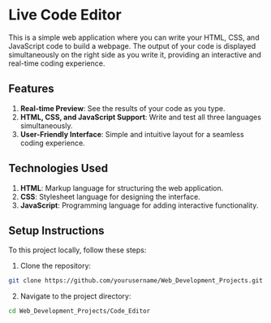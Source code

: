 # Live Code Editor
This is a simple web application where you can write your HTML, CSS, and JavaScript code to build a webpage. The output of your code is displayed simultaneously on the right side as you write it, providing an interactive and real-time coding experience.

## Features
1. <b>Real-time Preview</b>: See the results of your code as you type.
2. <b>HTML, CSS, and JavaScript Support</b>: Write and test all three languages simultaneously.
3. <b>User-Friendly Interface</b>: Simple and intuitive layout for a seamless coding experience.
## Technologies Used
1. <b>HTML</b>: Markup language for structuring the web application.
2. <b>CSS</b>: Stylesheet language for designing the interface.
3. <b>JavaScript</b>: Programming language for adding interactive functionality.

## Setup Instructions
To this project locally, follow these steps:
1. Clone the repository:
```bash
git clone https://github.com/yourusername/Web_Development_Projects.git
```
2. Navigate to the project directory:
```bash
cd Web_Development_Projects/Code_Editor
```
